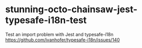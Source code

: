 # stunning-octo-chainsaw-jest-typesafe-i18n-test
Test an import problem with Jest and typesafe-i18n https://github.com/ivanhofer/typesafe-i18n/issues/140
